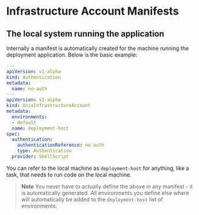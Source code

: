 # Infrastructure Account Manifests

## The local system running the application

Internally a manifest is automatically created for the machine running the deployment application. Below is the basic example:

```yaml
---
apiVersion: v1-alpha
kind: Authentication
metadata:
  name: no-auth
---
apiVersion: v1-alpha
kind: UnixInfrastructureAccount
metadata:
  environments:
  - default
  name: deployment-host
spec:
  authentication:
    authenticationReference: no-auth
    type: Authentication
  provider: ShellScript
```

You can refer to the local machine as `deployment-host` for anything, like a task, that needs to run code on the local machine.

> **Note**
> You never have to actually define the above in any manifest - it is automatically generated. All environments you define else where will automatically be added to the `deployment-host` list of environments.
